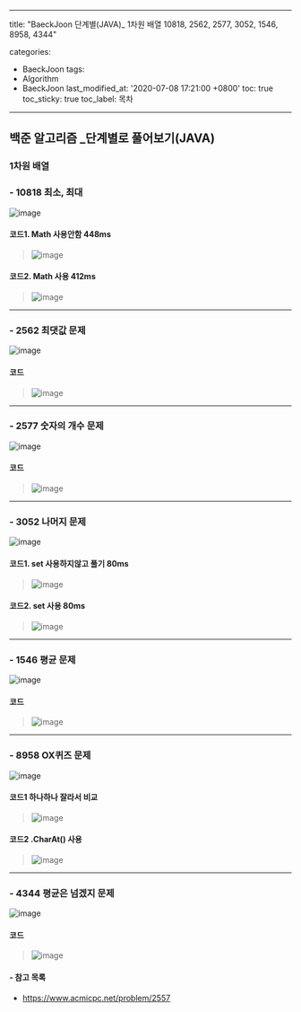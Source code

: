 ﻿---

title: "BaeckJoon 단계별(JAVA)_ 1차원 배열 10818, 2562, 2577, 3052, 1546, 8958, 4344"

categories: 
 - BaeckJoon 
tags: 
 - Algorithm
 - BaeckJoon 
last_modified_at: '2020-07-08 17:21:00 +0800'
toc: true
toc_sticky: true
toc_label: 목차
---
## 백준 알고리즘 _단계별로 풀어보기(JAVA)
### 1차원 배열
### - 10818 최소, 최대
![image](https://user-images.githubusercontent.com/66898243/86696800-c1cf7b80-c048-11ea-9257-87a41daff17d.png)

#### 코드1. Math 사용안함 448ms
>  ![image](https://user-images.githubusercontent.com/66898243/86732625-84301a00-c06b-11ea-9abf-3185f501f198.png)

#### 코드2. Math 사용 412ms
>  ![image](https://user-images.githubusercontent.com/66898243/86732699-9316cc80-c06b-11ea-9505-e929ff31f69d.png)
***
### - 2562 최댓값 문제
![image](https://user-images.githubusercontent.com/66898243/86697431-576b0b00-c049-11ea-98e9-4107a54733fc.png)

#### 코드
>  ![image](https://user-images.githubusercontent.com/66898243/86734049-a5453a80-c06c-11ea-93f5-ff7a44a7815f.png)

***
### - 2577 숫자의 개수 문제
![image](https://user-images.githubusercontent.com/66898243/86697529-6e116200-c049-11ea-8092-4be7a8eacfb7.png)

#### 코드
>  ![image](https://user-images.githubusercontent.com/66898243/86737904-98761600-c06f-11ea-8bcc-7c0ff6d14dca.png)

***
### - 3052 나머지 문제
![image](https://user-images.githubusercontent.com/66898243/86697593-7f5a6e80-c049-11ea-97a0-5cde9086f806.png)

#### 코드1. set 사용하지않고 풀기 80ms
>  ![image](https://user-images.githubusercontent.com/66898243/86862163-a07f9580-c103-11ea-9f7a-39f4620d90bb.png)

#### 코드2. set 사용 80ms
>  ![image](https://user-images.githubusercontent.com/66898243/86862194-b3926580-c103-11ea-8c86-e4e03a8e66cb.png)

***
### - 1546 평균 문제
![image](https://user-images.githubusercontent.com/66898243/86719696-44fbcc00-c05f-11ea-9eea-4729e6ebd6ac.png)

#### 코드
>  ![image](https://user-images.githubusercontent.com/66898243/86869119-f27ae800-c110-11ea-8a12-8057530c137f.png)

***
### - 8958 OX퀴즈 문제
![image](https://user-images.githubusercontent.com/66898243/86719752-5349e800-c05f-11ea-9271-e2eedbf01587.png)

#### 코드1 하나하나 잘라서 비교
>  ![image](https://user-images.githubusercontent.com/66898243/86876302-5c9a8980-c11f-11ea-882d-43c5b12c3d3c.png)

#### 코드2 .CharAt() 사용
>  ![image](https://user-images.githubusercontent.com/66898243/86876262-4d1b4080-c11f-11ea-99d9-18386e932fe7.png)

***
### - 4344 평균은 넘겠지 문제
![image](https://user-images.githubusercontent.com/66898243/86719830-66f54e80-c05f-11ea-9085-84b26e7146d2.png)

#### 코드
>  ![image](https://user-images.githubusercontent.com/66898243/86990511-b5c5f400-c1d7-11ea-837c-23fc71347d60.png)

#### - 참고 목록
- https://www.acmicpc.net/problem/2557